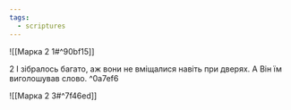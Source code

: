 ```yaml
---
tags:
  - scriptures
---
```


![[Марка 2 1#^90bf15]]

2 І зібралось багато, аж вони не вміщалися навіть при дверях. А Він їм виголошував слово. ^0a7ef6

![[Марка 2 3#^7f46ed]]